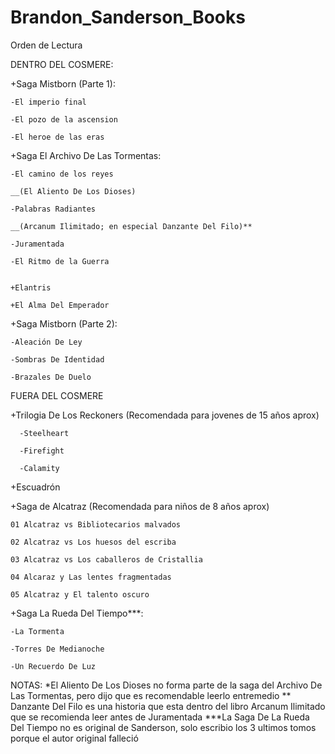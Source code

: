 # Brandon_Sanderson_Books


Orden de Lectura

DENTRO DEL COSMERE:

+Saga Mistborn (Parte 1):

	-El imperio final	

	-El pozo de la ascension

	-El heroe de las eras



+Saga El Archivo De Las Tormentas:

	-El camino de los reyes

	__(El Aliento De Los Dioses)

	-Palabras Radiantes

	__(Arcanum Ilimitado; en especial Danzante Del Filo)**
	
	-Juramentada
	
	-El Ritmo de la Guerra


	+Elantris

	+El Alma Del Emperador



+Saga Mistborn (Parte 2):

	-Aleación De Ley

	-Sombras De Identidad

	-Brazales De Duelo



FUERA DEL COSMERE


+Trilogia De Los Reckoners
 (Recomendada para jovenes de 15 años aprox)
 

	  -Steelheart

	  -Firefight

	  -Calamity



+Escuadrón


+Saga de Alcatraz (Recomendada para niños de 8 años aprox)

    01 Alcatraz vs Bibliotecarios malvados
  
    02 Alcatraz vs Los huesos del escriba
  
    03 Alcatraz vs Los caballeros de Cristallia
  
    04 Alcaraz y Las lentes fragmentadas
  
    05 Alcatraz y El talento oscuro

+Saga La Rueda Del Tiempo***:

	-La Tormenta

	-Torres De Medianoche

	-Un Recuerdo De Luz

NOTAS:
*El Aliento De Los Dioses no forma parte de la saga del Archivo De Las Tormentas, pero dijo que es recomendable leerlo entremedio
** Danzante Del Filo es una historia que esta dentro del libro Arcanum Ilimitado que se recomienda leer antes de Juramentada
***La Saga De La Rueda Del Tiempo no es original de Sanderson, solo escribio los 3 ultimos tomos porque el autor original falleció
